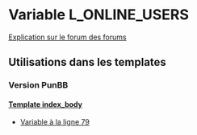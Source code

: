 # Variable L_ONLINE_USERS
[Explication sur le forum des forums](http://forum.forumactif.com/t294113-listing-des-variables#L_ONLINE_USERS)

## Utilisations dans les templates

### Version PunBB

#### [Template index_body](punbb/index_body.md)
* [Variable à la ligne 79](../punbb/index_body.tpl#L79)